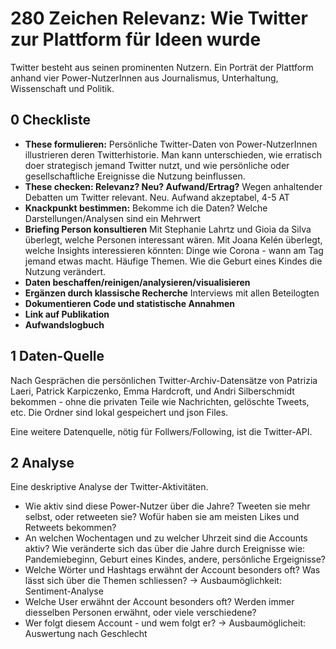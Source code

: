 # 280 Zeichen Relevanz: Wie Twitter zur Plattform für Ideen wurde

Twitter besteht aus seinen prominenten Nutzern. Ein Porträt der Plattform anhand vier Power-NutzerInnen aus Journalismus, Unterhaltung, Wissenschaft und Politik.


## 0 Checkliste

- **These formulieren:** Persönliche Twitter-Daten von Power-NutzerInnen illustrieren deren Twitterhistorie. Man kann unterschieden, wie erratisch doer strategisch jemand Twitter nutzt, und wie persönliche oder gesellschaftliche Ereignisse die Nutzung beinflussen. 
- **These checken: Relevanz? Neu? Aufwand/Ertrag?** Wegen anhaltender Debatten um Twitter relevant. Neu. Aufwand akzeptabel, 4-5 AT
- **Knackpunkt bestimmen:** Bekomme ich die Daten? Welche Darstellungen/Analysen sind ein Mehrwert 
- **Briefing Person konsultieren** Mit Stephanie Lahrtz und Gioia da Silva überlegt, welche Personen interessant wären. Mit Joana Kelén überlegt, welche Insights interessieren könnten: Dinge wie Corona - wann am Tag jemand etwas macht. Häufige Themen. Wie die Geburt eines Kindes die Nutzung verändert.
- **Daten beschaffen/reinigen/analysieren/visualisieren**
- **Ergänzen durch klassische Recherche** Interviews mit allen Beteilogten
- **Dokumentieren Code und statistische Annahmen**
- **Link auf Publikation**
- **Aufwandslogbuch**



## 1 Daten-Quelle

Nach Gesprächen die persönlichen Twitter-Archiv-Datensätze von Patrizia Laeri, Patrick Karpiczenko, Emma Hardcroft, und Andri Silberschmidt bekommen - ohne die privaten Teile wie Nachrichten, gelöschte Tweets, etc. Die Ordner sind lokal gespeichert und json Files. 

Eine weitere Datenquelle, nötig für Follwers/Following, ist die Twitter-API.

## 2 Analyse

Eine deskriptive Analyse der Twitter-Aktivitäten. 

- Wie aktiv sind diese Power-Nutzer über die Jahre? Tweeten sie mehr selbst, oder retweeten sie? Wofür haben sie am meisten Likes und Retweets bekommen?
- An welchen Wochentagen und zu welcher Uhrzeit sind die Accounts aktiv? Wie veränderte sich das über die Jahre durch Ereignisse wie: Pandemiebeginn, Geburt eines Kindes, andere, persönliche Ergeignisse?
- Welche Wörter und Hashtags erwähnt der Account besonders oft? Was lässt sich über die Themen schliessen?
  &rarr; Ausbaumöglichkeit: Sentiment-Analyse
- Welche User erwähnt der Account besonders oft? Werden immer diesselben Personen erwähnt, oder viele verschiedene?
- Wer folgt diesem Account - und wem folgt er?
  &rarr; Ausbaumöglicheit: Auswertung nach Geschlecht


